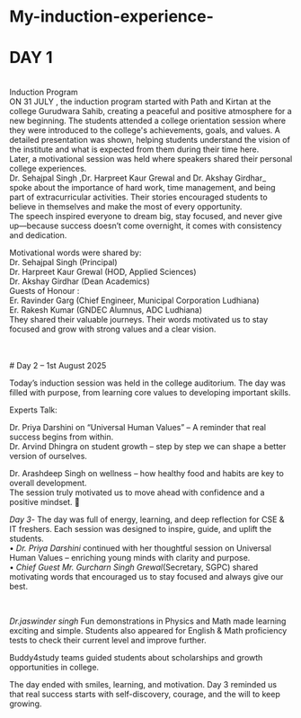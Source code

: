 # My-induction-experience-
# DAY 1
<br>
Induction Program
<br>
ON 31 JULY , the induction program started with Path and Kirtan at the college Gurudwara Sahib, creating a peaceful and positive atmosphere for a new beginning. The students attended a college orientation session where they were introduced to the college's achievements, goals, and values. A detailed presentation was shown, helping students understand the vision of the institute and what is expected from them during their time here.
<br>
Later, a motivational session was held where speakers shared their personal college experiences. <br>Dr. Sehajpal Singh ,Dr. Harpreet Kaur Grewal  and Dr. Akshay Girdhar_<br> spoke about the importance of hard work, time management, and being part of extracurricular activities. Their stories encouraged students to believe in themselves and make the most of every opportunity.
<br>
 The speech inspired everyone to dream big, stay focused, and never give up—because success doesn’t come overnight, it comes with consistency and dedication.
<br>

Motivational words were shared by:
<br>
Dr. Sehajpal Singh (Principal)
<br>
Dr. Harpreet Kaur Grewal (HOD, Applied Sciences)
<br>
Dr. Akshay Girdhar (Dean Academics)
<br>
Guests of Honour :
<br>
Er. Ravinder Garg (Chief Engineer, Municipal Corporation Ludhiana) 
<br> 
Er. Rakesh Kumar (GNDEC Alumnus, ADC Ludhiana) 
<br>
They shared their valuable journeys. Their words motivated us to stay focused and grow with strong values and a clear vision.


<br>
<br>
# Day 2 – 1st August 2025

Today’s induction session was held in the college auditorium. The day was filled with purpose, from learning core values to developing important skills.
<br>

Experts Talk:

Dr. Priya Darshini on “Universal Human Values” – A reminder that real success begins from within.
<br>
Dr. Arvind Dhingra on student growth – step by step we can shape a better version of ourselves.
<br>

Dr. Arashdeep Singh on wellness – how healthy food and habits are key to overall development.
<br>
 The session truly motivated us to move ahead with confidence and a positive mindset. 🌟

*Day 3*- 
The day was full of energy, learning, and deep reflection for CSE & IT freshers. Each session was designed to inspire, guide, and uplift the students.
<br>
 • *Dr. Priya Darshini* continued with her thoughtful session on Universal Human Values – enriching young minds with clarity and purpose. 
<br> 
• *Chief Guest Mr. Gurcharn Singh Grewal*(Secretary, SGPC) shared motivating words that encouraged us to stay focused and always give our best.

<br>

*Dr.jaswinder singh*
Fun demonstrations in Physics and Math made learning exciting and simple.
Students also appeared for English & Math proficiency tests to check their current level and improve further.

Buddy4study teams guided students about scholarships and growth opportunities in college.

The day ended with smiles, learning, and motivation.
Day 3 reminded us that real success starts with self-discovery, courage, and the will to keep growing.



